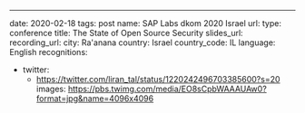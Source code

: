 ---
date: 2020-02-18
tags: post
name: SAP Labs dkom 2020 Israel
url: 
type: conference
title: The State of Open Source Security
slides_url: 
recording_url: 
city: Ra'anana
country: Israel
country_code: IL
language: English
recognitions:
  - twitter:
    - https://twitter.com/liran_tal/status/1220242496703385600?s=20
images:
https://pbs.twimg.com/media/EO8sCpbWAAAUAw0?format=jpg&name=4096x4096
